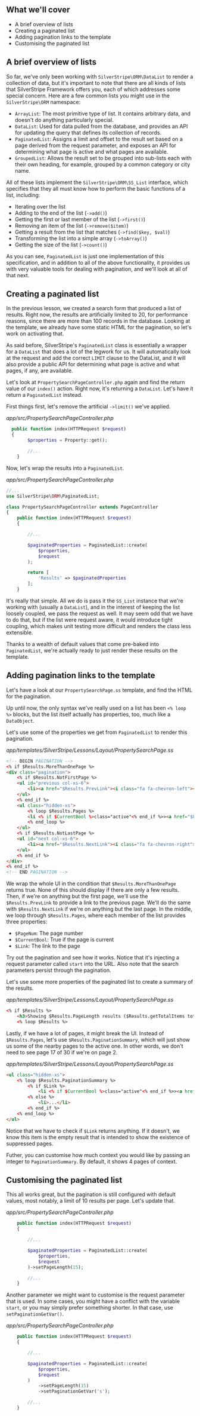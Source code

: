 ## What we'll cover
* A brief overview of lists
* Creating a paginated list
* Adding pagination links to the template
* Customising the paginated list

## A brief overview of lists

So far, we've only been working with `SilverStripe\ORM\DataList` to render a collection of data, but it's important to note that there are all kinds of lists that SilverStripe Framework offers you, each of which addresses some special concern. Here are a few common lists you might use in the `SilverStripe\ORM` namespace:
* `ArrayList`: The most primitive type of list. It contains arbitrary data, and doesn't do anything particularly special.
* `DataList`: Used for data pulled from the database, and provides an API for updating the query that defines its collection of records.
* `PaginatedList`: Assigns a limit and offset to the result set based on a page derived from the request parameter, and exposes an API for determining what page is active and what pages are available.
* `GroupedList`: Allows the result set to be grouped into sub-lists each with their own heading, for example, grouped by a common category or city name.

All of these lists implement the `SilverStripe\ORM\SS_List` interface, which specifies that they all must know how to perform the basic functions of a list, including:

* Iterating over the list
* Adding to the end of the list (`->add()`)
* Getting the first or last member of the list (`->first()`)
* Removing an item of the list (`->remove($item)`)
* Getting a result from the list that matches (`->find($key, $val)`)
* Transforming the list into a simple array (`->toArray()`)
* Getting the size of the list (`->count()`)

As you can see, `PaginatedList` is just one implementation of this specification, and in addition to all of the above functionality, it provides us with very valuable tools for dealing with pagination, and we'll look at all of that next.

## Creating a paginated list

In the previous lesson, we created a search form that produced a list of results. Right now, the results are artificially limited to 20, for performance reasons, since there are more than 100 records in the database. Looking at the template, we already have some static HTML for the pagination, so let's work on activating that.

As said before, SilverStripe's `PaginatedList` class is essentially a wrapper for a `DataList` that does a lot of the legwork for us. It will automatically look at the request and add the correct `LIMIT` clause to the DataList, and it will also provide a public API for determining what page is active and what pages, if any, are available.

Let's look at `PropertySearchPageController.php` again and find the return value of our `index()` action. Right now, it's returning a `DataList`. Let's have it return a `PaginatedList` instead.

First things first, let's remove the artificial `->limit()` we've applied.

*app/src/PropertySearchPageController.php*
```php
  public function index(HTTPRequest $request)
  {
        $properties = Property::get();

        //...
    }
```

Now, let's wrap the results into a `PaginatedList`.

*app/src/PropertySearchPageController.php*
```php
//...
use SilverStripe\ORM\PaginatedList;

class PropertySearchPageController extends PageController
{
    public function index(HTTPRequest $request)
    {

        //...

        $paginatedProperties = PaginatedList::create(
            $properties,
            $request
        );

        return [
            'Results' => $paginatedProperties
        ];
    }
```

It's really that simple. All we do is pass it the `SS_List` instance that we're working with (usually a `DataList`), and in the interest of keeping the list loosely coupled, we pass the request as well. It may seem odd that we have to do that, but if the list were request aware, it would introduce tight coupling, which makes unit testing more difficult and renders the class less extensible.

Thanks to a wealth of default values that come pre-baked into `PaginatedList`, we're actually ready to just render these results on the template.

## Adding pagination links to the template

Let's have a look at our `PropertySearchPage.ss` template, and find the HTML for the pagination.

Up until now, the only syntax we've really used on a list has been `<% loop %>` blocks, but the list itself actually has properties, too, much like a `DataObject`.

Let's use some of the properties we get from `PaginatedList` to render this pagination.

*app/templates/SilverStripe/Lessons/Layout/PropertySearchPage.ss*
```html
<!-- BEGIN PAGINATION -->
<% if $Results.MoreThanOnePage %>
<div class="pagination">
    <% if $Results.NotFirstPage %>
    <ul id="previous col-xs-6">
        <li><a href="$Results.PrevLink"><i class="fa fa-chevron-left"></i></a></li>
    </ul>
    <% end_if %>
    <ul class="hidden-xs">
        <% loop $Results.Pages %>
        <li <% if $CurrentBool %>class="active"<% end_if %>><a href="$Link">$PageNum</a></li>
        <% end_loop %>
    </ul>
    <% if $Results.NotLastPage %>
    <ul id="next col-xs-6">
        <li><a href="$Results.NextLink"><i class="fa fa-chevron-right"></i></a></li>
    </ul>
    <% end_if %>
</div>
<% end_if %>
<!-- END PAGINATION -->
```

We wrap the whole UI in the condition that `$Results.MoreThanOnePage` returns true. None of this should display if there are only a few results. Then, if we're on anything but the first page, we'll use the `$Results.PrevLink` to provide a link to the previous page. We'll do the same with `$Results.NextLink` if we're on anything but the last page. In the middle, we loop through `$Results.Pages`, where each member of the list provides three properties:

* `$PageNum`: The page number
* `$CurrentBool`: True if the page is current
* `$Link`: The link to the page

Try out the pagination and see how it works. Notice that it's injecting a request parameter called `start` into the URL. Also note that the search parameters persist through the pagination.

Let's use some more properties of the paginated list to create a summary of the results.

*app/templates/SilverStripe/Lessons/Layout/PropertySearchPage.ss*
```html
<% if $Results %>
    <h3>Showing $Results.PageLength results ($Results.getTotalItems total)</h3>
    <% loop $Results %>
```

Lastly, if we have a lot of pages, it might break the UI. Instead of `$Results.Pages`, let's use `$Results.PaginationSummary`, which will just show us some of the nearby pages to the active one. In other words, we don't need to see page 17 of 30 if we're on page 2.

*app/templates/SilverStripe/Lessons/Layout/PropertySearchPage.ss*
```html
<ul class="hidden-xs">
    <% loop $Results.PaginationSummary %>
        <% if $Link %>
            <li <% if $CurrentBool %>class="active"<% end_if %>><a href="$Link">$PageNum</a></li>
        <% else %>
            <li>...</li>
        <% end_if %>
    <% end_loop %>
</ul>
```
Notice that we have to check if `$Link` returns anything. If it doesn't, we know this item is the empty result that is intended to show the existence of suppressed pages.

Futher, you can customise how much context you would like by passing an integer to `PaginationSummary`. By default, it shows 4 pages of context.

## Customising the paginated list

This all works great, but the pagination is still configured with default values, most notably, a limit of 10 results per page. Let's update that.

*app/src/PropertySearchPageController.php*
```php
    public function index(HTTPRequest $request)
    {

        //...

        $paginatedProperties = PaginatedList::create(
            $properties,
            $request
        )->setPageLength(15);

        //...
    }
```

Another parameter we might want to customise is the request parameter that is used. In some cases, you might have a conflict with the variable `start`, or you may simply prefer something shorter. In that case, use `setPaginationGetVar()`.

*app/src/PropertySearchPageController.php*
```php
    public function index(HTTPRequest $request)
    {

        //...

        $paginatedProperties = PaginatedList::create(
            $properties,
            $request
        )
            ->setPageLength(15)
            ->setPaginationGetVar('s');

        //...
    }
```
